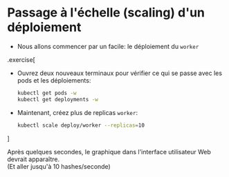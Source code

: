 # Passage à l'échelle (scaling) d'un déploiement

- Nous allons commencer par un facile: le déploiement du `worker`

.exercise[

- Ouvrez deux nouveaux terminaux pour vérifier ce qui se passe avec les pods et les déploiements:
  ```bash
  kubectl get pods -w
  kubectl get deployments -w
  ```


- Maintenant, créez plus de replicas `worker`:
  ```bash
  kubectl scale deploy/worker --replicas=10
  ```

]

Après quelques secondes, le graphique dans l'interface utilisateur Web devrait apparaître.
<br/>
(Et aller jusqu'à 10 hashes/seconde)


